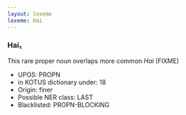 ```yaml
---
layout: lexeme
lexeme: Hai
---
```


###  Hai₁

This rare proper noun overlaps more common *Hai* (FIXME)
* UPOS:  PROPN
* in KOTUS dictionary under:  18
* Origin:  finer
* Possible NER class:  LAST
* Blacklisted:  PROPN-BLOCKING


